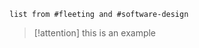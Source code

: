 

```dataview
list from #fleeting and #software-design 
```

> [!attention]
> this is an example 
> 
> 
